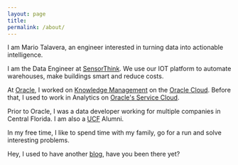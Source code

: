 ```yaml
---
layout: page
title: 
permalink: /about/
---
```


I am Mario Talavera, an engineer interested in turning data into actionable intelligence.

I am the Data Engineer at <a href="https://www.sensorthink.com" target="_blank">SensorThink</a>.  We use our IOT platform to automate warehouses, make buildings smart and reduce costs.

At <a href="https://www.oracle.com" target="_blank">Oracle</a>, I worked on <a href="https://www.oracle.com/applications/knowledge-management.html" target="_blank">Knowledge Management</a> on the <a href="https://cloud.oracle.com/home" target="_blank">Oracle Cloud</a>.  Before that, I used to work in Analytics on <a href="https://www.oracle.com/applications/rightnow/engage/knowledge/index.html" target="_blank">Oracle's Service Cloud</a>.

Prior to Oracle, I was a data developer working for multiple companies in Central Florida.  I am also a <a href="https://www.ucf.edu">UCF</a> Alumni.

In my free time, I like to spend time with my family, go for a run and solve interesting problems.	

Hey, I used to have another <a href="https://mtalavera.wordpress.com">blog</a>, have you been there yet?